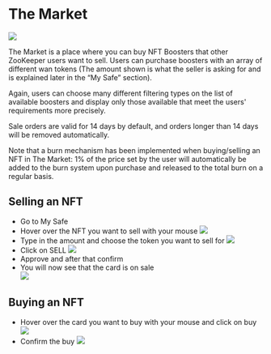 # The Market
![](/docs/image16.png)

The Market is a place where you can buy NFT Boosters that other ZooKeeper users want to sell. Users can purchase boosters with an array of different wan tokens (The amount shown is what the seller is asking for and is explained later in the “My Safe” section). 

Again, users can choose many different filtering types on the list of available boosters and display only those available that meet the users' requirements more precisely.

Sale orders are valid for 14 days by default, and orders longer than 14 days will be removed automatically.

Note that a burn mechanism has been implemented when buying/selling an NFT in The Market: 1% of the price set by the user will automatically be added to the burn system upon purchase and released to the total burn on a regular basis.

## Selling an NFT
*   Go to My Safe
*   Hover over the NFT you want to sell with your mouse
![](/docs/image1.png)
*   Type in the amount and choose the token you want to sell for
![](/docs/image20.png)
*   Click on SELL 
![](/docs/image9.png)
*   Approve and after that confirm
*   You will now see that the card is on sale  
![](/docs/image8.png)

## Buying an NFT
* Hover over the card you want to buy with your mouse and click on buy
![](/docs/buynft.png)
* Confirm the buy
![](/docs/buynft2.png)
